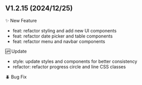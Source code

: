 ## V1.2.15 (2024/12/25)

✨ New Feature

- feat: refactor styling and add new UI components
- feat: refactor date picker and table components
- feat: refactor menu and navbar components

🆙 Update

- style: update styles and components for better consistency
- refactor: refactor progress circle and line CSS classes

🪲 Bug Fix
